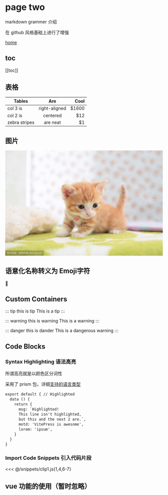 # page two

markdown grammer 介绍

在 github 风格基础上进行了增强

[home](index)

## toc

[[toc]]

## 表格

| Tables        |      Are      |  Cool |
| ------------- | :-----------: | ----: |
| col 3 is      | right-aligned | $1600 |
| col 2 is      |   centered    |   $12 |
| zebra stripes |   are neat    |    $1 |

## 图片

![An image](./cat1.jpg)

## 语意化名称转义为 Emoji字符

:100:

## Custom Containers

::: tip this is tip
This is a tip
:::

::: warning this is warning
This is a warning
:::

::: danger this is dander
This is a dangerous warning
:::

## Code Blocks

### Syntax Highlighting 语法高亮

所谓高亮就是以颜色区分词性

采用了 prism 包，详细[支持的语言类型](https://prismjs.com/#languages-list)

```js{1,4,6-7}
export default { // Highlighted
  data () {
    return {
      msg: `Highlighted!
      This line isn't highlighted,
      but this and the next 2 are.`,
      motd: 'VitePress is awesome',
      lorem: 'ipsum',
    }
  }
}
```

### Import Code Snippets 引入代码片段

<<< @/snippets/clip1.js{1,4,6-7}

## vue 功能的使用（暂时忽略）
